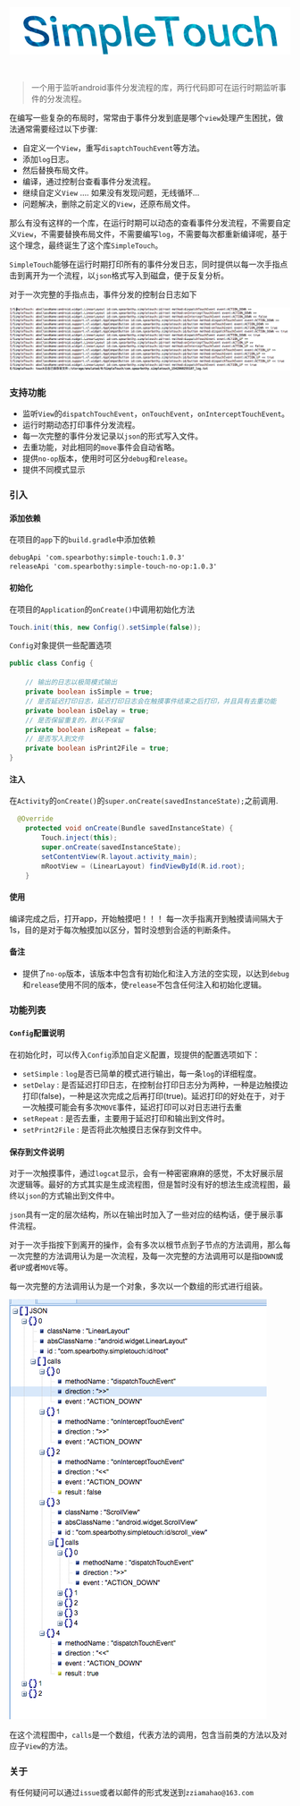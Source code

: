 
![](img/simple_touch_log.png)

<br/>

> 一个用于监听android事件分发流程的库，两行代码即可在运行时期监听事件的分发流程。

在编写一些复杂的布局时，常常由于事件分发到底是哪个`view`处理产生困扰，做法通常需要经过以下步骤:

- 自定义一个`View`，重写`disaptchTouchEvent`等方法。
- 添加`log`日志。
- 然后替换布局文件。
- 编译，通过控制台查看事件分发流程。
- 继续自定义`View` .... 如果没有发现问题，无线循环...
- 问题解决，删除之前定义的`View`，还原布局文件。

那么有没有这样的一个库，在运行时期可以动态的查看事件分发流程，不需要自定义`View`，不需要替换布局文件，不需要编写`log`，不需要每次都重新编译呢，基于这个理念，最终诞生了这个库`SimpleTouch`。


`SimpleTouch`能够在运行时期打印所有的事件分发日志，同时提供以每一次手指点击到离开为一个流程，以`json`格式写入到磁盘，便于反复分析。

对于一次完整的手指点击，事件分发的控制台日志如下

![](img/simple_touch_console.png)

### 支持功能

- 监听`View`的`dispatchTouchEvent`，`onTouchEvent`，`onInterceptTouchEvent`。
- 运行时期动态打印事件分发流程。
- 每一次完整的事件分发记录以`json`的形式写入文件。
- 去重功能，对此相同的`move`事件会自动省略。
- 提供`no-op`版本，使用时可区分`debug`和`release`。
- 提供不同模式显示


### 引入

#### 添加依赖

在项目的`app`下的`build.gradle`中添加依赖

```
debugApi 'com.spearbothy:simple-touch:1.0.3'
releaseApi 'com.spearbothy:simple-touch-no-op:1.0.3'
```

#### 初始化

在项目的`Application`的`onCreate()`中调用初始化方法

```java
Touch.init(this, new Config().setSimple(false));

```	

`Config`对象提供一些配置选项

```java
public class Config {

    // 输出的日志以极简模式输出
    private boolean isSimple = true;
    // 是否延迟打印日志，延迟打印日志会在触摸事件结束之后打印，并且具有去重功能
    private boolean isDelay = true;
    // 是否保留重复的，默认不保留
    private boolean isRepeat = false;
    // 是否写入到文件
    private boolean isPrint2File = true;
}

```

#### 注入

在`Activity`的`onCreate()`的`super.onCreate(savedInstanceState);`之前调用.

```java
  @Override
    protected void onCreate(Bundle savedInstanceState) {
        Touch.inject(this);
        super.onCreate(savedInstanceState);
        setContentView(R.layout.activity_main);
        mRootView = (LinearLayout) findViewById(R.id.root);
    }
```

#### 使用

编译完成之后，打开app，开始触摸吧！！！ 每一次手指离开到触摸请间隔大于1s，目的是对于每次触摸加以区分，暂时没想到合适的判断条件。

#### 备注

- 提供了`no-op`版本，该版本中包含有初始化和注入方法的空实现，以达到`debug`和`release`使用不同的版本，使`release`不包含任何注入和初始化逻辑。


### 功能列表

#### `Config`配置说明

在初始化时，可以传入`Config`添加自定义配置，现提供的配置选项如下：

- `setSimple` : `log`是否已简单的模式进行输出，每一条`log`的详细程度。
- `setDelay` : 是否延迟打印日志，在控制台打印日志分为两种，一种是边触摸边打印(false)，一种是这次完成之后再打印(true)。延迟打印的好处在于，对于一次触摸可能会有多次`MOVE`事件，延迟打印可以对日志进行去重
- `setRepeat` : 是否去重，主要用于延迟打印和输出到文件时。
- `setPrint2File` : 是否将此次触摸日志保存到文件中。


#### 保存到文件说明

对于一次触摸事件，通过`logcat`显示，会有一种密密麻麻的感觉，不太好展示层次逻辑等。最好的方式其实是生成流程图，但是暂时没有好的想法生成流程图，最终以`json`的方式输出到文件中。

`json`具有一定的层次结构，所以在输出时加入了一些对应的结构话，便于展示事件流程。

对于一次手指按下到离开的操作，会有多次以根节点到子节点的方法调用，那么每一次完整的方法调用认为是一次流程，及每一次完整的方法调用可以是指`DOWN`或者`UP`或者`MOVE`等。

每一次完整的方法调用认为是一个对象，多次以一个数组的形式进行组装。

![](img/simple_touch_file.png)

在这个流程图中，`calls`是一个数组，代表方法的调用，包含当前类的方法以及对应子`View`的方法。


### 关于

有任何疑问可以通过`issue`或者以邮件的形式发送到`zziamahao@163.com`




